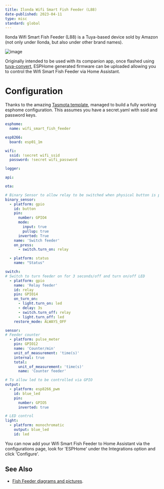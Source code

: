 ```yaml
---
title: Ilonda Wifi Smart Fish Feeder (L88)
date-published: 2023-04-11
type: misc
standard: global
---
```


Ilonda Wifi Smart Fish Feeder (L88) is a Tuya-based device sold by
Amazon (not only under Ilonda, but also under other brand names).

![image](/ilonda-wifi-smart-fish-feeder.jpg)

Originally intended to be used with its companion app, once flashed
using [tuya-convert](https://github.com/ct-Open-Source/tuya-convert),
ESPHome generated firmware can be uploaded allowing you to control the
Wifi Smart Fish Feeder via Home Assistant.

# Configuration

Thanks to the amazing [Tasmota
template](https://templates.blakadder.com/ilonda_L88.html), managed to
build a fully working esphome configuration. This assumes you have a
secret.yaml with ssid and password keys.

``` yaml
esphome:
  name: wifi_smart_fish_feeder

esp8266:
  board: esp01_1m

wifi:
  ssid: !secret wifi_ssid
  password: !secret wifi_password

logger:

api:

ota:

# Binary Sensor to allow relay to be switched when physical button is pressed
binary_sensor:
  - platform: gpio
    id: button
    pin:
      number: GPIO4
      mode:
        input: true
        pullup: true
      inverted: True
    name: 'Switch feeder'
    on_press:
      - switch.turn_on: relay

  - platform: status
    name: "Status"

switch:
# Switch to turn feeder on for 3 seconds/off and turn on/off LED
  - platform: gpio
    name: 'Relay feeder'
    id: relay
    pin: GPIO14
    on_turn_on:
      - light.turn_on: led
      - delay: 3s
      - switch.turn_off: relay
      - light.turn_off: led
    restore_mode: ALWAYS_OFF

sensor:
# Feeder counter
  - platform: pulse_meter
    pin: GPIO12
    name: 'Counter/min'
    unit_of_measurement: 'time(s)'
    internal: true
    total:
      unit_of_measurement: 'time(s)'
      name: 'Counter feeder'

# To allow led to be controlled via GPIO
output:
  - platform: esp8266_pwm
    id: blue_led
    pin:
      number: GPIO5
      inverted: true

# LED control
light:
  - platform: monochromatic
    output: blue_led
    id: led
```

You can now add your Wifi Smart Fish Feeder to Home Assistant via the
configurations page, look for \'ESPHome\' under the Integrations option
and click \'Configure\'.

## See Also

-   [Fish Feeder diagrams and
    pictures](https://community.openhab.org/t/ilonda-fish-feeder-openhab/99190).
